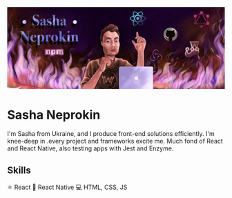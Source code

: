 <img src="title.jpg"/>

# Sasha Neprokin
 
I'm Sasha from Ukraine, and I produce front-end solutions efficiently. I'm knee-deep in .every project and frameworks excite me. Much fond of React and React Native, also testing apps with Jest and Enzyme. 

## Skills 
⚛ React
📱 React Native
💻 HTML, CSS, JS
